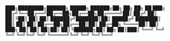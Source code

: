 
     
     
███╗████████╗██████╗  █████╗  ██████╗██╗  ██╗    ██╗  ██ ███╗
██╔╝╚══██╔══╝██╔══██╗██╔══██╗██╔════╝██║ ██╔╝    ██║  ██║╚██║
██║    ██║   ██████╔╝███████║██║     █████╔╝     ███████║ ██║
██║    ██║   ██╔══██╗██╔══██║██║     ██╔═██╗     ╚════██║ ██║
███╗   ██║   ██║  ██║██║  ██║╚██████╗██║  ██╗         ██║███║
╚══╝   ╚═╝   ╚═╝  ╚═╝╚═╝  ╚═╝ ╚═════╝╚═╝  ╚═╝         ╚═╝╚══╝
                                                             
